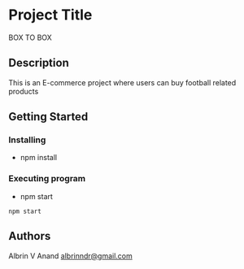 # Project Title

BOX TO BOX

## Description

This is an E-commerce project where users can buy football related products

## Getting Started

### Installing

* npm install

### Executing program

* npm start
```
npm start
```

## Authors

Albrin V Anand
albrinndr@gmail.com
